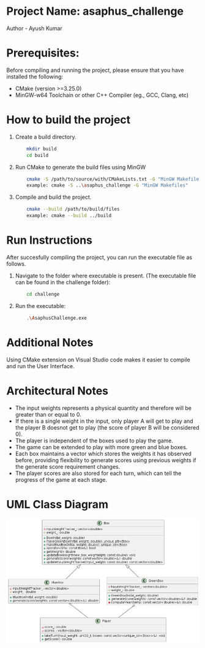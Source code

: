 # Project Name: asaphus_challenge

Author - Ayush Kumar


# Prerequisites:
Before compiling and running the project, please ensure that you have installed the following:

- CMake (version >=3.25.0)
- MinGW-w64 Toolchain or other C++ Compiler (eg., GCC, Clang, etc)

# How to build the project

1. Create a build directory.

    ````bash
        mkdir build
        cd build
    ````
2. Run CMake to generate the build files using MinGW

    ````bash
        cmake -S /path/to/source/with/CMakeLists.txt -G "MinGW Makefiles"
        example: cmake -S ..\asaphus_challenge -G "MinGW Makefiles"
    ````
3. Compile and build the project.

    ````bash
        cmake --build /path/to/build/files
        example: cmake --build ../build
    ````

# Run Instructions

After succesfully compiling the project, you can run the executable file as follows.

1. Navigate to the folder where executable is present. (The executable file can be found in the challenge folder):

    ````bash
        cd challenge
    ````
2. Run the executable:

    ````bash
        .\AsaphusChallenge.exe
    ````
# Additional Notes

Using CMake extension on Visual Studio code makes it easier to compile and run the User Interface.

# Architectural Notes 

- The input weights represents a physical quantity and therefore will be greater than or equal to 0. 
- If there is a single weight in the input, only player A will get to play and the player B doesnot get to play (the score of player B will be considered 0).
- The player is independent of the boxes used to play the game.
- The game can be extended to play with more green and blue boxes.
- Each box maintains a vector which stores the weights it has observed before, providing flexibility to generate scores using previous weights if the generate score requirement changes.
- The player scores are also stored for each turn, which can tell the progress of the game at each stage.

# UML Class Diagram

![Alt text](./classDiagram.png)


